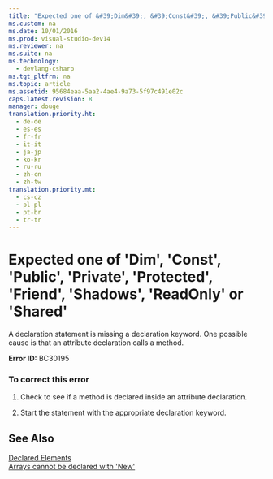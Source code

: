 ```yaml
---
title: "Expected one of &#39;Dim&#39;, &#39;Const&#39;, &#39;Public&#39;, &#39;Private&#39;, &#39;Protected&#39;, &#39;Friend&#39;, &#39;Shadows&#39;, &#39;ReadOnly&#39; or &#39;Shared&#39;"
ms.custom: na
ms.date: 10/01/2016
ms.prod: visual-studio-dev14
ms.reviewer: na
ms.suite: na
ms.technology: 
  - devlang-csharp
ms.tgt_pltfrm: na
ms.topic: article
ms.assetid: 95684eaa-5aa2-4ae4-9a73-5f97c491e02c
caps.latest.revision: 8
manager: douge
translation.priority.ht: 
  - de-de
  - es-es
  - fr-fr
  - it-it
  - ja-jp
  - ko-kr
  - ru-ru
  - zh-cn
  - zh-tw
translation.priority.mt: 
  - cs-cz
  - pl-pl
  - pt-br
  - tr-tr
---
```

# Expected one of &#39;Dim&#39;, &#39;Const&#39;, &#39;Public&#39;, &#39;Private&#39;, &#39;Protected&#39;, &#39;Friend&#39;, &#39;Shadows&#39;, &#39;ReadOnly&#39; or &#39;Shared&#39;
A declaration statement is missing a declaration keyword. One possible cause is that an attribute declaration calls a method.  
  
 **Error ID:** BC30195  
  
### To correct this error  
  
1.  Check to see if a method is declared inside an attribute declaration.  
  
2.  Start the statement with the appropriate declaration keyword.  
  
## See Also  
 [Declared Elements](../Topic/Declared%20Elements%20in%20Visual%20Basic.md)   
 [Arrays cannot be declared with 'New'](../VS_not_in_toc/Arrays-cannot-be-declared-with--New-.md)
